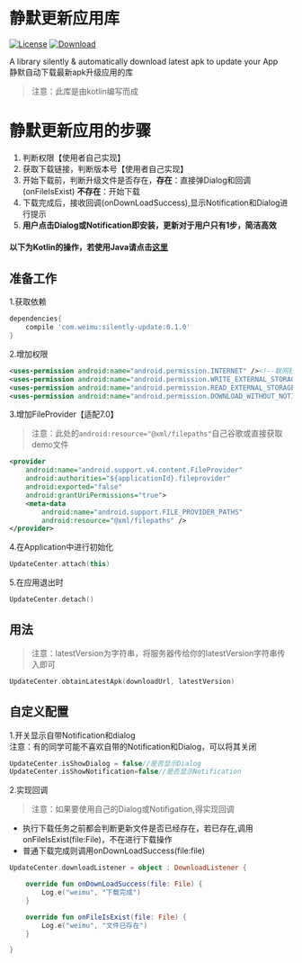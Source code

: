 # 静默更新应用库
[![License](https://img.shields.io/badge/license-Apache%202-green.svg)](https://www.apache.org/licenses/LICENSE-2.0)
[![Download](https://api.bintray.com/packages/yongdongji/Android/silent-update/images/download.svg) ](https://bintray.com/tangsiyuan/maven/myokhttp/_latestVersion)

A library silently & automatically download latest apk to update your App<br>
静默自动下载最新apk升级应用的库

> 注意：此库是由kotlin编写而成<br>

# 静默更新应用的步骤
1. 判断权限【使用者自己实现】
2. 获取下载链接，判断版本号【使用者自己实现】
3. 开始下载前，判断升级文件是否存在，**存在**：直接弹Dialog和回调(onFileIsExist) **不存在**：开始下载
4. 下载完成后，接收回调(onDownLoadSuccess),显示Notification和Dialog进行提示
5. **用户点击Dialog或Notification即安装，更新对于用户只有1步，简洁高效**


#### 以下为Kotlin的操作，若使用Java请点击[这里](待会写)
 
## 准备工作 
1.获取依赖

```gradle
dependencies{
    compile 'com.weimu:silently-update:0.1.0'
}
```

2.增加权限

```xml
<uses-permission android:name="android.permission.INTERNET" /><!--联网权限-->
<uses-permission android:name="android.permission.WRITE_EXTERNAL_STORAGE" /><!--存储权限-->
<uses-permission android:name="android.permission.READ_EXTERNAL_STORAGE" /><!--存储权限-->
<uses-permission android:name="android.permission.DOWNLOAD_WITHOUT_NOTIFICATION" /><!--Notification权限-->

```       
3.增加FileProvider【适配7.0】

> 注意：此处的```android:resource="@xml/filepaths"```自己谷歌或直接获取demo文件

```xml
<provider
    android:name="android.support.v4.content.FileProvider"
    android:authorities="${applicationId}.fileprovider"
    android:exported="false"
    android:grantUriPermissions="true">
    <meta-data
        android:name="android.support.FILE_PROVIDER_PATHS"
        android:resource="@xml/filepaths" />
</provider>
```


4.在Application中进行初始化

```kotlin
UpdateCenter.attach(this)
```

5.在应用退出时

```kotlin
UpdateCenter.detach()
```

## 用法
> 注意：latestVersion为字符串，将服务器传给你的latestVersion字符串传入即可

```kotlin
UpdateCenter.obtainLatestApk(downloadUrl, latestVersion)
```

## 自定义配置
1.开关显示自带Notification和dialog<br>
注意：有的同学可能不喜欢自带的Notification和Dialog，可以将其关闭

```kotlin
UpdateCenter.isShowDialog = false//是否显示Dialog
UpdateCenter.isShowNotification=false//是否显示Notification
```

2.实现回调<br>
> 注意：如果要使用自己的Dialog或Notifigation,得实现回调
* 执行下载任务之前都会判断更新文件是否已经存在，若已存在,调用onFileIsExist(file:File)，不在进行下载操作<br>
* 普通下载完成则调用onDownLoadSuccess(file:file)


```kotlin
UpdateCenter.downloadListener = object : DownloadListener {

    override fun onDownLoadSuccess(file: File) {
        Log.e("weimu", "下载完成")
    }

    override fun onFileIsExist(file: File) {
        Log.e("weimu", "文件已存在")
    }

}
```
